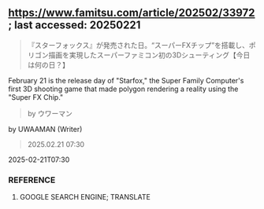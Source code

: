 ## https://www.famitsu.com/article/202502/33972; last accessed: 20250221

> 『スターフォックス』が発売された日。“スーパーFXチップ”を搭載し、ポリゴン描画を実現したスーパーファミコン初の3Dシューティング【今日は何の日？】

February 21 is the release day of "Starfox," the Super Family Computer's first 3D shooting game that made polygon rendering a reality using the "Super FX Chip."

> by ウワーマン

by UWAAMAN (Writer)

> 2025.02.21 07:30

2025-02-21T07:30

### REFERENCE

1) GOOGLE SEARCH ENGINE; TRANSLATE